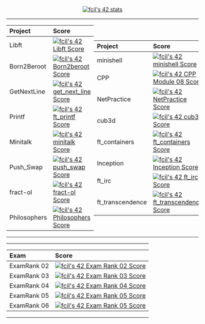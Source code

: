 
<p align="center">
<a href="https://github.com/JaeSeoKim/badge42"><img src="https://badge42.vercel.app/api/v2/cl311k8l3001109mcdj1ift97/stats?cursusId=21&coalitionId=undefined" alt="fcil's 42 stats" /></a>
</p>

<table  align="center">

<tr>
<td style="padding:0; margin:0;">

|Project|Score| 
:-------|:-------|
| Libft| [![fcil's 42 Libft Score](https://badge42.vercel.app/api/v2/cl311k8l3001109mcdj1ift97/project/2473103)](https://github.com/JaeSeoKim/badge42)|
| Born2Beroot| [![fcil's 42 Born2beroot Score](https://badge42.vercel.app/api/v2/cl311k8l3001109mcdj1ift97/project/2499569)](https://github.com/JaeSeoKim/badge42)|
| GetNextLine| [![fcil's 42 get_next_line Score](https://badge42.vercel.app/api/v2/cl311k8l3001109mcdj1ift97/project/2488255)](https://github.com/JaeSeoKim/badge42)|
| Printf| [![fcil's 42 ft_printf Score](https://badge42.vercel.app/api/v2/cl311k8l3001109mcdj1ift97/project/2496505)](https://github.com/JaeSeoKim/badge42)|
| Minitalk| [![fcil's 42 minitalk Score](https://badge42.vercel.app/api/v2/cl311k8l3001109mcdj1ift97/project/2522599)](https://github.com/JaeSeoKim/badge42)|
| Push_Swap| [![fcil's 42 push_swap Score](https://badge42.vercel.app/api/v2/cl311k8l3001109mcdj1ift97/project/2531368)](https://github.com/JaeSeoKim/badge42)|
| fract-ol| [![fcil's 42 fract-ol Score](https://badge42.vercel.app/api/v2/cl311k8l3001109mcdj1ift97/project/2596079)](https://github.com/JaeSeoKim/badge42)|
| Philosophers| [![fcil's 42 Philosophers Score](https://badge42.vercel.app/api/v2/cl311k8l3001109mcdj1ift97/project/2602824)](https://github.com/JaeSeoKim/badge42)|


</td><td style="padding:0; margin:0;">

|Project|Score| 
:-------|:-------|
| minishell| [![fcil's 42 minishell Score](https://badge42.vercel.app/api/v2/cl311k8l3001109mcdj1ift97/project/2602825)](https://github.com/JaeSeoKim/badge42)|
| CPP | [![fcil's 42 CPP Module 08 Score](https://badge42.vercel.app/api/v2/cl311k8l3001109mcdj1ift97/project/2802651)](https://github.com/JaeSeoKim/badge42)
| NetPractice | [![fcil's 42 NetPractice Score](https://badge42.vercel.app/api/v2/cl311k8l3001109mcdj1ift97/project/2762260)](https://github.com/JaeSeoKim/badge42)
| cub3d | [![fcil's 42 cub3d Score](https://badge42.vercel.app/api/v2/cl311k8l3001109mcdj1ift97/project/2802725)](https://github.com/JaeSeoKim/badge42)
| ft_containers | [![fcil's 42 ft_containers Score](https://badge42.vercel.app/api/v2/cl311k8l3001109mcdj1ift97/project/2883169)](https://github.com/JaeSeoKim/badge42)
| Inception | [![fcil's 42 Inception Score](https://badge42.vercel.app/api/v2/cl311k8l3001109mcdj1ift97/project/2897432)](https://github.com/JaeSeoKim/badge42)
| ft_irc | [![fcil's 42 ft_irc Score](https://badge42.vercel.app/api/v2/cl311k8l3001109mcdj1ift97/project/2907001)](https://github.com/JaeSeoKim/badge42)
| ft_transcendence | [![fcil's 42 ft_transcendence Score](https://badge42.vercel.app/api/v2/cl311k8l3001109mcdj1ift97/project/2911267)](https://github.com/JaeSeoKim/badge42)

</td></tr> </table>

<table  align="center">

<td style="padding:0; margin:0;">

|Exam|Score| 
:-------|:-------|
| ExamRank 02| [![fcil's 42 Exam Rank 02 Score](https://badge42.vercel.app/api/v2/cl311k8l3001109mcdj1ift97/project/2516872)](https://github.com/JaeSeoKim/badge42)|
| ExamRank 03| [![fcil's 42 Exam Rank 03 Score](https://badge42.vercel.app/api/v2/cl311k8l3001109mcdj1ift97/project/2605483)](https://github.com/JaeSeoKim/badge42)|
| ExamRank 04| [![fcil's 42 Exam Rank 04 Score](https://badge42.vercel.app/api/v2/cl311k8l3001109mcdj1ift97/project/2813978)](https://github.com/JaeSeoKim/badge42)|
| ExamRank 05| [![fcil's 42 Exam Rank 05 Score](https://badge42.vercel.app/api/v2/cl311k8l3001109mcdj1ift97/project/2842645)](https://github.com/JaeSeoKim/badge42)|
| ExamRank 06| [![fcil's 42 Exam Rank 05 Score](https://badge42.vercel.app/api/v2/cl311k8l3001109mcdj1ift97/project/2842645)](https://github.com/JaeSeoKim/badge42)|
</td></tr> </table>